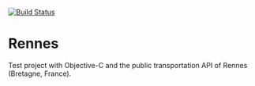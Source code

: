 [![Build Status](https://travis-ci.org/adhumi/Rennes.svg?branch=master)](https://travis-ci.org/adhumi/Rennes)

# Rennes

Test project with Objective-C and the public transportation API of Rennes (Bretagne, France).
